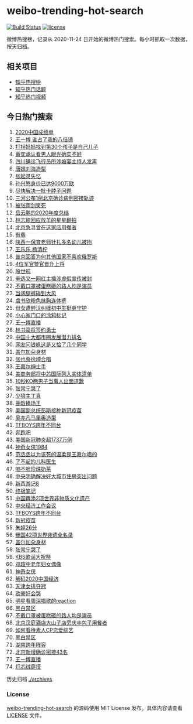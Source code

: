 # weibo-trending-hot-search

[![Build Status](https://github.com/justjavac/weibo-trending-hot-search/workflows/ci/badge.svg?branch=master)](https://github.com/justjavac/weibo-trending-hot-search/actions)
[![license](https://img.shields.io/github/license/justjavac/weibo-trending-hot-search)](https://github.com/justjavac/weibo-trending-hot-search/blob/master/LICENSE)

微博热搜榜，记录从 2020-11-24 日开始的微博热门搜索。每小时抓取一次数据，按天[归档](./archives)。

## 相关项目

- [知乎热搜榜](https://github.com/justjavac/zhihu-trending-top-search)
- [知乎热门话题](https://github.com/justjavac/zhihu-trending-hot-questions)
- [知乎热门视频](https://github.com/justjavac/zhihu-trending-hot-video)

## 今日热门搜索

<!-- BEGIN -->
<!-- 最后更新时间 Sat Dec 19 2020 07:16:30 GMT+0800 (CST) -->
1. [2020中国成绩单](https://s.weibo.com//weibo?q=%232020%E4%B8%AD%E5%9B%BD%E6%88%90%E7%BB%A9%E5%8D%95%23&Refer=new_time)
1. [王一博 谁占了我的八倍镜](https://s.weibo.com//weibo?q=%E7%8E%8B%E4%B8%80%E5%8D%9A%20%E8%B0%81%E5%8D%A0%E4%BA%86%E6%88%91%E7%9A%84%E5%85%AB%E5%80%8D%E9%95%9C&Refer=top)
1. [打拐妈妈找到第30个孩子是自己儿子](https://s.weibo.com//weibo?q=%23%E6%89%93%E6%8B%90%E5%A6%88%E5%A6%88%E6%89%BE%E5%88%B0%E7%AC%AC30%E4%B8%AA%E5%AD%A9%E5%AD%90%E6%98%AF%E8%87%AA%E5%B7%B1%E5%84%BF%E5%AD%90%23&Refer=top)
1. [黄奕承认看男人眼光确实不好](https://s.weibo.com//weibo?q=%23%E9%BB%84%E5%A5%95%E6%89%BF%E8%AE%A4%E7%9C%8B%E7%94%B7%E4%BA%BA%E7%9C%BC%E5%85%89%E7%A1%AE%E5%AE%9E%E4%B8%8D%E5%A5%BD%23&Refer=top)
1. [四川确诊飞行员所涉婚宴主持人发声](https://s.weibo.com//weibo?q=%E5%9B%9B%E5%B7%9D%E7%A1%AE%E8%AF%8A%E9%A3%9E%E8%A1%8C%E5%91%98%E6%89%80%E6%B6%89%E5%A9%9A%E5%AE%B4%E4%B8%BB%E6%8C%81%E4%BA%BA%E5%8F%91%E5%A3%B0&Refer=top)
1. [唐嫣刘海造型](https://s.weibo.com//weibo?q=%23%E5%94%90%E5%AB%A3%E5%88%98%E6%B5%B7%E9%80%A0%E5%9E%8B%23&Refer=top)
1. [张起灵失忆](https://s.weibo.com//weibo?q=%23%E5%BC%A0%E8%B5%B7%E7%81%B5%E5%A4%B1%E5%BF%86%23&Refer=top)
1. [孙兴慜身价已达9000万欧](https://s.weibo.com//weibo?q=%E5%AD%99%E5%85%B4%E6%85%9C%E8%BA%AB%E4%BB%B7%E5%B7%B2%E8%BE%BE9000%E4%B8%87%E6%AC%A7&Refer=top)
1. [尽快解决一批卡脖子问题](https://s.weibo.com//weibo?q=%E5%B0%BD%E5%BF%AB%E8%A7%A3%E5%86%B3%E4%B8%80%E6%89%B9%E5%8D%A1%E8%84%96%E5%AD%90%E9%97%AE%E9%A2%98&Refer=top)
1. [三河公布1例北京确诊病例密接轨迹](https://s.weibo.com//weibo?q=%23%E4%B8%89%E6%B2%B3%E5%85%AC%E5%B8%831%E4%BE%8B%E5%8C%97%E4%BA%AC%E7%A1%AE%E8%AF%8A%E7%97%85%E4%BE%8B%E5%AF%86%E6%8E%A5%E8%BD%A8%E8%BF%B9%23&Refer=top)
1. [被张雨剑笑死](https://s.weibo.com//weibo?q=%23%E8%A2%AB%E5%BC%A0%E9%9B%A8%E5%89%91%E7%AC%91%E6%AD%BB%23&Refer=top)
1. [岳云鹏的2020年度总结](https://s.weibo.com//weibo?q=%23%E5%B2%B3%E4%BA%91%E9%B9%8F%E7%9A%842020%E5%B9%B4%E5%BA%A6%E6%80%BB%E7%BB%93%23&Refer=top)
1. [林志颖回应放羊的星星翻拍](https://s.weibo.com//weibo?q=%23%E6%9E%97%E5%BF%97%E9%A2%96%E5%9B%9E%E5%BA%94%E6%94%BE%E7%BE%8A%E7%9A%84%E6%98%9F%E6%98%9F%E7%BF%BB%E6%8B%8D%23&Refer=top)
1. [北京急寻曾在这家店用餐者](https://s.weibo.com//weibo?q=%23%E5%8C%97%E4%BA%AC%E6%80%A5%E5%AF%BB%E6%9B%BE%E5%9C%A8%E8%BF%99%E5%AE%B6%E5%BA%97%E7%94%A8%E9%A4%90%E8%80%85%23&Refer=top)
1. [有翡](https://s.weibo.com//weibo?q=%E6%9C%89%E7%BF%A1&Refer=top)
1. [陕西一保育老师针扎多名幼儿被拘](https://s.weibo.com//weibo?q=%E9%99%95%E8%A5%BF%E4%B8%80%E4%BF%9D%E8%82%B2%E8%80%81%E5%B8%88%E9%92%88%E6%89%8E%E5%A4%9A%E5%90%8D%E5%B9%BC%E5%84%BF%E8%A2%AB%E6%8B%98&Refer=top)
1. [王乐乐 杨清柠](https://s.weibo.com//weibo?q=%E7%8E%8B%E4%B9%90%E4%B9%90%20%E6%9D%A8%E6%B8%85%E6%9F%A0&Refer=top)
1. [普京回答为何其他国家不喜欢俄罗斯](https://s.weibo.com//weibo?q=%E6%99%AE%E4%BA%AC%E5%9B%9E%E7%AD%94%E4%B8%BA%E4%BD%95%E5%85%B6%E4%BB%96%E5%9B%BD%E5%AE%B6%E4%B8%8D%E5%96%9C%E6%AC%A2%E4%BF%84%E7%BD%97%E6%96%AF&Refer=top)
1. [4位军官警官晋升上将](https://s.weibo.com//weibo?q=4%E4%BD%8D%E5%86%9B%E5%AE%98%E8%AD%A6%E5%AE%98%E6%99%8B%E5%8D%87%E4%B8%8A%E5%B0%86&Refer=top)
1. [殷世航](https://s.weibo.com//weibo?q=%E6%AE%B7%E4%B8%96%E8%88%AA&Refer=top)
1. [辛选又一网红主播涉虚假宣传被封](https://s.weibo.com//weibo?q=%23%E8%BE%9B%E9%80%89%E5%8F%88%E4%B8%80%E7%BD%91%E7%BA%A2%E4%B8%BB%E6%92%AD%E6%B6%89%E8%99%9A%E5%81%87%E5%AE%A3%E4%BC%A0%E8%A2%AB%E5%B0%81%23&Refer=top)
1. [不戴口罩被蛋糕砸的路人均是演员](https://s.weibo.com//weibo?q=%E4%B8%8D%E6%88%B4%E5%8F%A3%E7%BD%A9%E8%A2%AB%E8%9B%8B%E7%B3%95%E7%A0%B8%E7%9A%84%E8%B7%AF%E4%BA%BA%E5%9D%87%E6%98%AF%E6%BC%94%E5%91%98&Refer=top)
1. [当阔腿裤碰到大风](https://s.weibo.com//weibo?q=%23%E5%BD%93%E9%98%94%E8%85%BF%E8%A3%A4%E7%A2%B0%E5%88%B0%E5%A4%A7%E9%A3%8E%23&Refer=top)
1. [虞书欣粉色抹胸连体裤](https://s.weibo.com//weibo?q=%23%E8%99%9E%E4%B9%A6%E6%AC%A3%E7%B2%89%E8%89%B2%E6%8A%B9%E8%83%B8%E8%BF%9E%E4%BD%93%E8%A3%A4%23&Refer=top)
1. [母女遭醉汉纠缠初中生挺身守护](https://s.weibo.com//weibo?q=%23%E6%AF%8D%E5%A5%B3%E9%81%AD%E9%86%89%E6%B1%89%E7%BA%A0%E7%BC%A0%E5%88%9D%E4%B8%AD%E7%94%9F%E6%8C%BA%E8%BA%AB%E5%AE%88%E6%8A%A4%23&Refer=top)
1. [小心家门口的涂鸦标记](https://s.weibo.com//weibo?q=%23%E5%B0%8F%E5%BF%83%E5%AE%B6%E9%97%A8%E5%8F%A3%E7%9A%84%E6%B6%82%E9%B8%A6%E6%A0%87%E8%AE%B0%23&Refer=top)
1. [王一博直播](https://s.weibo.com//weibo?q=%23%E7%8E%8B%E4%B8%80%E5%8D%9A%E7%9B%B4%E6%92%AD%23&Refer=top)
1. [林书豪将签约勇士](https://s.weibo.com//weibo?q=%E6%9E%97%E4%B9%A6%E8%B1%AA%E5%B0%86%E7%AD%BE%E7%BA%A6%E5%8B%87%E5%A3%AB&Refer=top)
1. [中国十大都市圈发展潜力排名](https://s.weibo.com//weibo?q=%23%E4%B8%AD%E5%9B%BD%E5%8D%81%E5%A4%A7%E9%83%BD%E5%B8%82%E5%9C%88%E5%8F%91%E5%B1%95%E6%BD%9C%E5%8A%9B%E6%8E%92%E5%90%8D%23&Refer=top)
1. [网友问钱枫这是又恰了几个同学](https://s.weibo.com//weibo?q=%23%E7%BD%91%E5%8F%8B%E9%97%AE%E9%92%B1%E6%9E%AB%E8%BF%99%E6%98%AF%E5%8F%88%E6%81%B0%E4%BA%86%E5%87%A0%E4%B8%AA%E5%90%8C%E5%AD%A6%23&Refer=top)
1. [盖尔加朵身材](https://s.weibo.com//weibo?q=%E7%9B%96%E5%B0%94%E5%8A%A0%E6%9C%B5%E8%BA%AB%E6%9D%90&Refer=top)
1. [张也蔡徐坤合唱](https://s.weibo.com//weibo?q=%23%E5%BC%A0%E4%B9%9F%E8%94%A1%E5%BE%90%E5%9D%A4%E5%90%88%E5%94%B1%23&Refer=top)
1. [王嘉尔绅士手](https://s.weibo.com//weibo?q=%23%E7%8E%8B%E5%98%89%E5%B0%94%E7%BB%85%E5%A3%AB%E6%89%8B%23&Refer=top)
1. [美商务部将中芯国际列入实体清单](https://s.weibo.com//weibo?q=%E7%BE%8E%E5%95%86%E5%8A%A1%E9%83%A8%E5%B0%86%E4%B8%AD%E8%8A%AF%E5%9B%BD%E9%99%85%E5%88%97%E5%85%A5%E5%AE%9E%E4%BD%93%E6%B8%85%E5%8D%95&Refer=top)
1. [10秒KO两男子当事人出面道歉](https://s.weibo.com//weibo?q=%2310%E7%A7%92KO%E4%B8%A4%E7%94%B7%E5%AD%90%E5%BD%93%E4%BA%8B%E4%BA%BA%E5%87%BA%E9%9D%A2%E9%81%93%E6%AD%89%23&Refer=top)
1. [张常宁哭了](https://s.weibo.com//weibo?q=%23%E5%BC%A0%E5%B8%B8%E5%AE%81%E5%93%AD%E4%BA%86%23&Refer=top)
1. [少狼主丁真](https://s.weibo.com//weibo?q=%23%E5%B0%91%E7%8B%BC%E4%B8%BB%E4%B8%81%E7%9C%9F%23&Refer=top)
1. [鹿晗捧场王](https://s.weibo.com//weibo?q=%23%E9%B9%BF%E6%99%97%E6%8D%A7%E5%9C%BA%E7%8E%8B%23&Refer=top)
1. [美国副总统彭斯接种新冠疫苗](https://s.weibo.com//weibo?q=%E7%BE%8E%E5%9B%BD%E5%89%AF%E6%80%BB%E7%BB%9F%E5%BD%AD%E6%96%AF%E6%8E%A5%E7%A7%8D%E6%96%B0%E5%86%A0%E7%96%AB%E8%8B%97&Refer=top)
1. [吴亦凡马里奥造型](https://s.weibo.com//weibo?q=%23%E5%90%B4%E4%BA%A6%E5%87%A1%E9%A9%AC%E9%87%8C%E5%A5%A5%E9%80%A0%E5%9E%8B%23&Refer=top)
1. [TFBOYS跨年不同台](https://s.weibo.com//weibo?q=%23TFBOYS%E8%B7%A8%E5%B9%B4%E4%B8%8D%E5%90%8C%E5%8F%B0%23&Refer=top)
1. [奔跑吧](https://s.weibo.com//weibo?q=%E5%A5%94%E8%B7%91%E5%90%A7&Refer=top)
1. [美国新冠肺炎超1737万例](https://s.weibo.com//weibo?q=%23%E7%BE%8E%E5%9B%BD%E6%96%B0%E5%86%A0%E8%82%BA%E7%82%8E%E8%B6%851737%E4%B8%87%E4%BE%8B%23&Refer=top)
1. [神奇女侠1984](https://s.weibo.com//weibo?q=%E7%A5%9E%E5%A5%87%E5%A5%B3%E4%BE%A01984&Refer=top)
1. [范丞丞以为该死的温柔是王嘉尔唱的](https://s.weibo.com//weibo?q=%23%E8%8C%83%E4%B8%9E%E4%B8%9E%E4%BB%A5%E4%B8%BA%E8%AF%A5%E6%AD%BB%E7%9A%84%E6%B8%A9%E6%9F%94%E6%98%AF%E7%8E%8B%E5%98%89%E5%B0%94%E5%94%B1%E7%9A%84%23&Refer=top)
1. [了不起的儿科医生](https://s.weibo.com//weibo?q=%E4%BA%86%E4%B8%8D%E8%B5%B7%E7%9A%84%E5%84%BF%E7%A7%91%E5%8C%BB%E7%94%9F&Refer=top)
1. [喝不胖珍珠奶茶](https://s.weibo.com//weibo?q=%23%E5%96%9D%E4%B8%8D%E8%83%96%E7%8F%8D%E7%8F%A0%E5%A5%B6%E8%8C%B6%23&Refer=top)
1. [中央明确解决好大城市住房突出问题](https://s.weibo.com//weibo?q=%23%E4%B8%AD%E5%A4%AE%E6%98%8E%E7%A1%AE%E8%A7%A3%E5%86%B3%E5%A5%BD%E5%A4%A7%E5%9F%8E%E5%B8%82%E4%BD%8F%E6%88%BF%E7%AA%81%E5%87%BA%E9%97%AE%E9%A2%98%23&Refer=top)
1. [新西游记8](https://s.weibo.com//weibo?q=%E6%96%B0%E8%A5%BF%E6%B8%B8%E8%AE%B08&Refer=top)
1. [终极笔记](https://s.weibo.com//weibo?q=%E7%BB%88%E6%9E%81%E7%AC%94%E8%AE%B0&Refer=top)
1. [中国再添2项世界非物质文化遗产](https://s.weibo.com//weibo?q=%23%E4%B8%AD%E5%9B%BD%E5%86%8D%E6%B7%BB2%E9%A1%B9%E4%B8%96%E7%95%8C%E9%9D%9E%E7%89%A9%E8%B4%A8%E6%96%87%E5%8C%96%E9%81%97%E4%BA%A7%23&Refer=new_time)
1. [中央经济工作会议](https://s.weibo.com//weibo?q=%23%E4%B8%AD%E5%A4%AE%E7%BB%8F%E6%B5%8E%E5%B7%A5%E4%BD%9C%E4%BC%9A%E8%AE%AE%23&Refer=top)
1. [TFBOYS跨年不同台](https://s.weibo.com//weibo?q=TFBOYS%E8%B7%A8%E5%B9%B4%E4%B8%8D%E5%90%8C%E5%8F%B0&Refer=top)
1. [新冠疫苗](https://s.weibo.com//weibo?q=%E6%96%B0%E5%86%A0%E7%96%AB%E8%8B%97&Refer=top)
1. [朱婷26分](https://s.weibo.com//weibo?q=%E6%9C%B1%E5%A9%B726%E5%88%86&Refer=top)
1. [我国42项世界非遗全名录](https://s.weibo.com//weibo?q=%23%E6%88%91%E5%9B%BD42%E9%A1%B9%E4%B8%96%E7%95%8C%E9%9D%9E%E9%81%97%E5%85%A8%E5%90%8D%E5%BD%95%23&Refer=new_time)
1. [盖尔加朵身材](https://s.weibo.com//weibo?q=%23%E7%9B%96%E5%B0%94%E5%8A%A0%E6%9C%B5%E8%BA%AB%E6%9D%90%23&Refer=top)
1. [张常宁哭了](https://s.weibo.com//weibo?q=%E5%BC%A0%E5%B8%B8%E5%AE%81%E5%93%AD%E4%BA%86&Refer=top)
1. [KBS歌谣大祝祭](https://s.weibo.com//weibo?q=KBS%E6%AD%8C%E8%B0%A3%E5%A4%A7%E7%A5%9D%E7%A5%AD&Refer=top)
1. [邓超中老年妇女偶像](https://s.weibo.com//weibo?q=%23%E9%82%93%E8%B6%85%E4%B8%AD%E8%80%81%E5%B9%B4%E5%A6%87%E5%A5%B3%E5%81%B6%E5%83%8F%23&Refer=top)
1. [神奇女侠](https://s.weibo.com//weibo?q=%E7%A5%9E%E5%A5%87%E5%A5%B3%E4%BE%A0&Refer=top)
1. [解码2020中国经济](https://s.weibo.com//weibo?q=%23%E8%A7%A3%E7%A0%812020%E4%B8%AD%E5%9B%BD%E7%BB%8F%E6%B5%8E%23&Refer=new_time)
1. [天津女排夺冠](https://s.weibo.com//weibo?q=%E5%A4%A9%E6%B4%A5%E5%A5%B3%E6%8E%92%E5%A4%BA%E5%86%A0&Refer=top)
1. [欧豪好会哭](https://s.weibo.com//weibo?q=%23%E6%AC%A7%E8%B1%AA%E5%A5%BD%E4%BC%9A%E5%93%AD%23&Refer=top)
1. [明星看周深唱歌的reaction](https://s.weibo.com//weibo?q=%23%E6%98%8E%E6%98%9F%E7%9C%8B%E5%91%A8%E6%B7%B1%E5%94%B1%E6%AD%8C%E7%9A%84reaction%23&Refer=top)
1. [黑白禁区](https://s.weibo.com//weibo?q=%23%E9%BB%91%E7%99%BD%E7%A6%81%E5%8C%BA%23&Refer=top)
1. [不戴口罩被蛋糕砸的路人均是演员](https://s.weibo.com//weibo?q=%23%E4%B8%8D%E6%88%B4%E5%8F%A3%E7%BD%A9%E8%A2%AB%E8%9B%8B%E7%B3%95%E7%A0%B8%E7%9A%84%E8%B7%AF%E4%BA%BA%E5%9D%87%E6%98%AF%E6%BC%94%E5%91%98%23&Refer=top)
1. [北京汉庭酒店大山子店旁庆丰包子用餐者](https://s.weibo.com//weibo?q=%23%E5%8C%97%E4%BA%AC%E6%B1%89%E5%BA%AD%E9%85%92%E5%BA%97%E5%A4%A7%E5%B1%B1%E5%AD%90%E5%BA%97%E6%97%81%E5%BA%86%E4%B8%B0%E5%8C%85%E5%AD%90%E7%94%A8%E9%A4%90%E8%80%85%23&Refer=top)
1. [如何看待素人CP恋爱综艺](https://s.weibo.com//weibo?q=%23%E5%A6%82%E4%BD%95%E7%9C%8B%E5%BE%85%E7%B4%A0%E4%BA%BACP%E6%81%8B%E7%88%B1%E7%BB%BC%E8%89%BA%23&Refer=top)
1. [黑白禁区](https://s.weibo.com//weibo?q=%E9%BB%91%E7%99%BD%E7%A6%81%E5%8C%BA&Refer=top)
1. [湖南跨年阵容](https://s.weibo.com//weibo?q=%23%E6%B9%96%E5%8D%97%E8%B7%A8%E5%B9%B4%E9%98%B5%E5%AE%B9%23&Refer=top)
1. [北京新增确诊密接43名](https://s.weibo.com//weibo?q=%23%E5%8C%97%E4%BA%AC%E6%96%B0%E5%A2%9E%E7%A1%AE%E8%AF%8A%E5%AF%86%E6%8E%A543%E5%90%8D%23&Refer=top)
1. [王一博直播](https://s.weibo.com//weibo?q=%E7%8E%8B%E4%B8%80%E5%8D%9A%E7%9B%B4%E6%92%AD&Refer=top)
1. [灯芯绒穿搭](https://s.weibo.com//weibo?q=%23%E7%81%AF%E8%8A%AF%E7%BB%92%E7%A9%BF%E6%90%AD%23&Refer=top)
<!-- END -->

历史归档 [./archives](./archives)

### License

[weibo-trending-hot-search](https://github.com/justjavac/weibo-trending-hot-search) 的源码使用 MIT License 发布。具体内容请查看 [LICENSE](./LICENSE) 文件。
